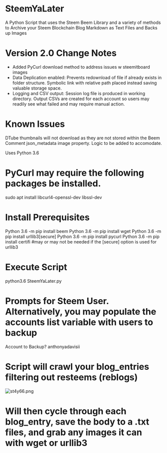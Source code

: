 # SteemYaLater
A Python Script that uses the Steem Beem Library and a variety of methods to Archive your Steem Blockchain  Blog Markdown as Text Files and Backs up Images

# Version 2.0 Change Notes

- Added PyCurl download method to address issues w steemitboard images
- Data Deplication enabled: Prevents redownload of file if already exists in folder structure. Symbolic link with relative path placed instead saving valuable storage space.
- Logging and CSV output: Session log file is produced in working directory. Output CSVs are created for each account so users may readily see what failed and may require manual action. 

# Known Issues

DTube thumbnails will not download as they are not stored within the Beem Comment json_metadata image property. Logic to be added to accomodate.

Uses Python 3.6

# PyCurl may require the following packages be installed.

sudo apt install libcurl4-openssl-dev libssl-dev

# Install Prerequisites
Python 3.6 -m pip install beem
Python 3.6 -m pip install wget
Python 3.6 -m pip install urllib3[secure]
Python 3.6 -m pip install pycurl
Python 3.6 -m pip install certifi #may or may not be needed if the [secure] option is used for urllib3

# Execute Script

python3.6 SteemYaLater.py

# Prompts for Steem User. Alternatively, you may populate the accounts list variable with users to backup

Account to Backup? anthonyadavisii

# Script will crawl your blog_entries filtering out resteems (reblogs)

![st4y66.png](https://img.esteem.app/st4y66.png)

# Will then cycle through each blog_entry, save the body to a .txt files, and grab any images it can with wget or urllib3

